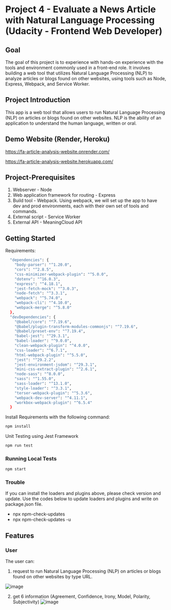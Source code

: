 # Project 4 - Evaluate a News Article with Natural Language Processing (Udacity - Frontend Web Developer)

## Goal
 The goal of this project is to experience with hands-on experience with the tools and environment commonly used in a front-end role. It involves building a web tool that utilizes Natural Language Processing (NLP) to analyze articles or blogs found on other websites, using tools such as Node, Express, Webpack, and Service Worker. 

## Project Introduction
This app is a web tool that allows users to run Natural Language Processing (NLP) on articles or blogs found on other websites. NLP is the ability of an application to understand the human language, written or oral.

## Demo Website (Render, Heroku)
https://fa-article-analysis-website.onrender.com/

https://fa-article-analysis-website.herokuapp.com/

## Project-Prerequisites

1. Webserver - Node
2. Web application framework for routing - Express
3. Build tool - Webpack. Using webpack, we will set up the app to have dev and prod environments, each with their own set of tools and commands.
4. External script - Service Worker
5. External API - MeaningCloud API

## Getting Started

Requirements: 
```bash
  "dependencies": {
    "body-parser": "^1.20.0",
    "cors": "^2.8.5",
    "css-minimizer-webpack-plugin": "^5.0.0",
    "dotenv": "^16.0.3",
    "express": "^4.18.1",
    "jest-fetch-mock": "^3.0.3",
    "node-fetch": "^3.3.1",
    "webpack": "^5.74.0",
    "webpack-cli": "^4.10.0",
    "webpack-merge": "^5.8.0"
  },
  "devDependencies": {
    "@babel/core": "^7.19.6",
    "@babel/plugin-transform-modules-commonjs": "^7.19.6",
    "@babel/preset-env": "^7.19.4",
    "babel-jest": "^29.3.1",
    "babel-loader": "^9.0.0",
    "clean-webpack-plugin": "^4.0.0",
    "css-loader": "^6.7.1",
    "html-webpack-plugin": "^5.5.0",
    "jest": "^29.2.2",
    "jest-environment-jsdom": "^29.3.1",
    "mini-css-extract-plugin": "^2.6.1",
    "node-sass": "^8.0.0",
    "sass": "^1.55.0",
    "sass-loader": "^13.1.0",
    "style-loader": "^3.3.1",
    "terser-webpack-plugin": "^5.3.6",
    "webpack-dev-server": "^4.11.1",
    "workbox-webpack-plugin": "^6.5.4"
  }
  ```
Install Requirements with the following command:
```bash
npm install
```

Unit Testing using Jest Framework
```bash
npm run test
```

### Running Local Tests
```bash
npm start
```


### Trouble

If you can install the loaders and plugins above, please check version and update.
Use the codes below to update loaders and plugins and write on package.json file.
* npx npm-check-updates
* npx npm-check-updates -u

## Features

### User
The user can:
1. request to run Natural Language Processing (NLP) on articles or blogs found on other websites by type URL.

![image](https://user-images.githubusercontent.com/79179847/229664021-dbcb6bd9-f547-4b22-b3bf-ed08d4f5e5c7.png)

2. get 6 information (Agreement, Confidence, Irony, Model, Polarity, Subjectivity)
![image](https://user-images.githubusercontent.com/79179847/229663953-a7f9963c-95ff-4bf1-aadf-fa4ab419b089.png)




